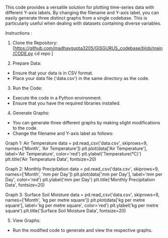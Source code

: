 This code provides a versatile solution for plotting time-series data with different Y-axis labels. By changing the filename and Y-axis label, you can easily generate three distinct graphs from a single codebase. This is particularly useful when dealing with datasets containing diverse variables.

Instructions :

1. Clone the Repository:
[https://github.com/madhavgupta3205/GISGURUS_codebase/blob/main/CODE.py
cd repo ]


2. Prepare Data:
- Ensure that your data is in CSV format.
- Place your data file ('data.csv') in the same directory as the code.


3. Run the Code:
- Execute the code in a Python environment.
- Ensure that you have the required libraries installed.

4. Generate Graphs:
- You can generate three different graphs by making slight modifications to the code.
- Change the filename and Y-axis label as follows:


Graph 1: Air Temperature
data = pd.read_csv('data.csv', skiprows=9, names=['Month', 'Air Temperature'])
plt.plot(data['Air Temperature'], label='Air Temperature', color='red')
plt.ylabel('Temperature(°C)')
plt.title('Air Temperature Data', fontsize=20)


Graph 2: Monthly Precipitation
data = pd.read_csv('data.csv', skiprows=9, names=['Month', 'mm per Day'])
plt.plot(data['mm per Day'], label='mm per Day', color='red')
plt.ylabel('mm per Day')
plt.title('Monthly Precipitation Data', fontsize=20)


Graph 3: Surface Soil Moisture
data = pd.read_csv('data.csv', skiprows=9, names=['Month', 'kg per metre square'])
plt.plot(data['kg per metre square'], label='kg per metre square', color='red')
plt.ylabel('kg per metre square')
plt.title('Surface Soil Moisture Data', fontsize=20)

5. View Graphs:
- Run the modified code to generate and view the respective graphs.
